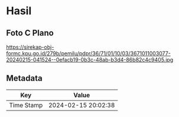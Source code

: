 # Hasil

## Foto C Plano

https://sirekap-obj-formc.kpu.go.id/279b/pemilu/pdpr/36/71/01/10/03/3671011003077-20240215-041524--0efacb19-0b3c-48ab-b3d4-86b82c4c9405.jpg


## Metadata

| Key        | Value               |
| ---------- | ------------------- |
| Time Stamp | 2024-02-15 20:02:38 |



